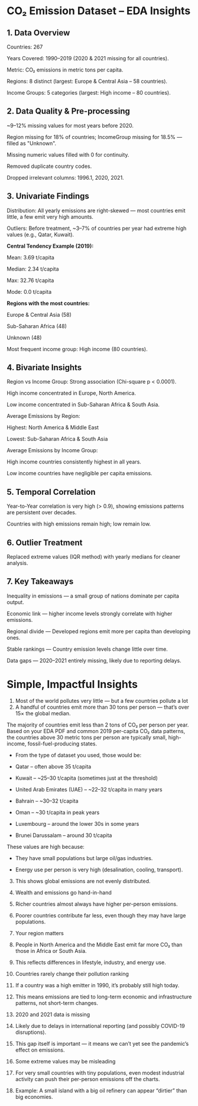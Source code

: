 # CO₂ Emission Dataset – EDA Insights

## 1. Data Overview

Countries: 267

Years Covered: 1990–2019 (2020 & 2021 missing for all countries).

Metric: CO₂ emissions in metric tons per capita.

Regions: 8 distinct (largest: Europe & Central Asia – 58 countries).

Income Groups: 5 categories (largest: High income – 80 countries).

## 2. Data Quality & Pre-processing
~9–12% missing values for most years before 2020.

Region missing for 18% of countries; IncomeGroup missing for 18.5% — filled as "Unknown".

Missing numeric values filled with 0 for continuity.

Removed duplicate country codes.

Dropped irrelevant columns: 1996.1, 2020, 2021.

## 3. Univariate Findings
Distribution: All yearly emissions are right-skewed — most countries emit little, a few emit very high amounts.

Outliers: Before treatment, ~3–7% of countries per year had extreme high values (e.g., Qatar, Kuwait).

**Central Tendency Example (2019):**

Mean: 3.69 t/capita

Median: 2.34 t/capita

Max: 32.76 t/capita

Mode: 0.0 t/capita

**Regions with the most countries:**

Europe & Central Asia (58)

Sub-Saharan Africa (48)

Unknown (48)

Most frequent income group: High income (80 countries).

## 4. Bivariate Insights
Region vs Income Group: Strong association (Chi-square p < 0.0001).

High income concentrated in Europe, North America.

Low income concentrated in Sub-Saharan Africa & South Asia.

Average Emissions by Region:

Highest: North America & Middle East

Lowest: Sub-Saharan Africa & South Asia

Average Emissions by Income Group:

High income countries consistently highest in all years.

Low income countries have negligible per capita emissions.

## 5. Temporal Correlation
Year-to-Year correlation is very high (> 0.9), showing emissions patterns are persistent over decades.

Countries with high emissions remain high; low remain low.

## 6. Outlier Treatment
Replaced extreme values (IQR method) with yearly medians for cleaner analysis.

## 7. Key Takeaways
Inequality in emissions — a small group of nations dominate per capita output.

Economic link — higher income levels strongly correlate with higher emissions.

Regional divide — Developed regions emit more per capita than developing ones.

Stable rankings — Country emission levels change little over time.

Data gaps — 2020–2021 entirely missing, likely due to reporting delays.


# Simple, Impactful Insights

1. Most of the world pollutes very little — but a few countries pollute a lot
2. A handful of countries emit more than 30 tons per person — that’s over 15× the global median.

The majority of countries emit less than 2 tons of CO₂ per person per year.
Based on your EDA PDF and common 2019 per-capita CO₂ data patterns, the countries above 30 metric tons per person are typically small, high-income, fossil-fuel-producing states.

- From the type of dataset you used, those would be:

- Qatar – often above 35 t/capita

- Kuwait – ~25–30 t/capita (sometimes just at the threshold)

- United Arab Emirates (UAE) – ~22–32 t/capita in many years

- Bahrain – ~30–32 t/capita

- Oman – ~30 t/capita in peak years

- Luxembourg – around the lower 30s in some years

- Brunei Darussalam – around 30 t/capita
  
These values are high because:

- They have small populations but large oil/gas industries.

- Energy use per person is very high (desalination, cooling, transport).

3. This shows global emissions are not evenly distributed.

4. Wealth and emissions go hand-in-hand

5. Richer countries almost always have higher per-person emissions.

6. Poorer countries contribute far less, even though they may have large populations.

7. Your region matters

8. People in North America and the Middle East emit far more CO₂ than those in Africa or South Asia.

9. This reflects differences in lifestyle, industry, and energy use.

10. Countries rarely change their pollution ranking

11. If a country was a high emitter in 1990, it’s probably still high today.

12. This means emissions are tied to long-term economic and infrastructure patterns, not short-term changes.

13. 2020 and 2021 data is missing

14. Likely due to delays in international reporting (and possibly COVID-19 disruptions).

15. This gap itself is important — it means we can’t yet see the pandemic’s effect on emissions.

16. Some extreme values may be misleading

17. For very small countries with tiny populations, even modest industrial activity can push their per-person emissions off the charts.

18. Example: A small island with a big oil refinery can appear “dirtier” than big economies.
